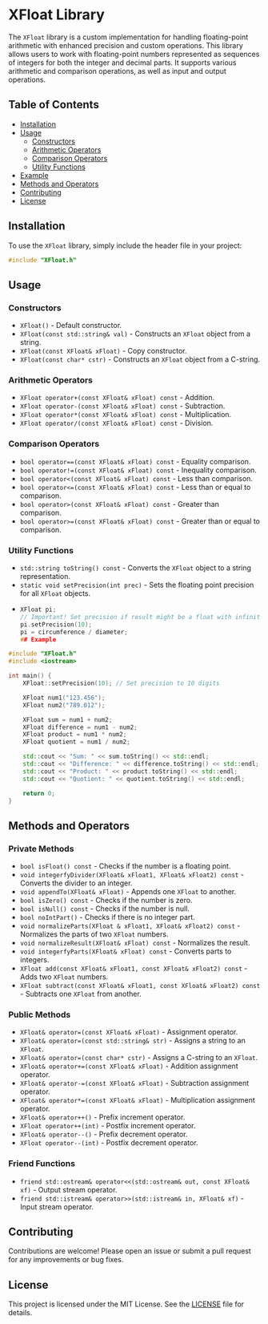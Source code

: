 # XFloat Library

The `XFloat` library is a custom implementation for handling floating-point arithmetic with enhanced precision and custom operations. This library allows users to work with floating-point numbers represented as sequences of integers for both the integer and decimal parts. It supports various arithmetic and comparison operations, as well as input and output operations.

## Table of Contents

- [Installation](#installation)
- [Usage](#usage)
  - [Constructors](#constructors)
  - [Arithmetic Operators](#arithmetic-operators)
  - [Comparison Operators](#comparison-operators)
  - [Utility Functions](#utility-functions)
- [Example](#example)
- [Methods and Operators](#methods-and-operators)
- [Contributing](#contributing)
- [License](#license)

## Installation

To use the `XFloat` library, simply include the header file in your project:

```cpp
#include "XFloat.h"
```

## Usage

### Constructors

- `XFloat()` - Default constructor.
- `XFloat(const std::string& val)` - Constructs an `XFloat` object from a string.
- `XFloat(const XFloat& xFloat)` - Copy constructor.
- `XFloat(const char* cstr)` - Constructs an `XFloat` object from a C-string.

### Arithmetic Operators

- `XFloat operator+(const XFloat& xFloat) const` - Addition.
- `XFloat operator-(const XFloat& xFloat) const` - Subtraction.
- `XFloat operator*(const XFloat& xFloat) const` - Multiplication.
- `XFloat operator/(const XFloat& xFloat) const` - Division.

### Comparison Operators

- `bool operator==(const XFloat& xFloat) const` - Equality comparison.
- `bool operator!=(const XFloat& xFloat) const` - Inequality comparison.
- `bool operator<(const XFloat& xFloat) const` - Less than comparison.
- `bool operator<=(const XFloat& xFloat) const` - Less than or equal to comparison.
- `bool operator>(const XFloat& xFloat) const` - Greater than comparison.
- `bool operator>=(const XFloat& xFloat) const` - Greater than or equal to comparison.

### Utility Functions

- `std::string toString() const` - Converts the `XFloat` object to a string representation.
- `static void setPrecision(int prec)` - Sets the floating point precision for all `XFloat` objects.
- ```cpp
  XFloat pi;
  // Important! Set precision if result might be a float with infinite decimal digits like pi
  pi.setPrecision(10);
  pi = circumference / diameter;
  ## Example
  ```
```cpp
#include "XFloat.h"
#include <iostream>

int main() {
    XFloat::setPrecision(10); // Set precision to 10 digits

    XFloat num1("123.456");
    XFloat num2("789.012");

    XFloat sum = num1 + num2;
    XFloat difference = num1 - num2;
    XFloat product = num1 * num2;
    XFloat quotient = num1 / num2;

    std::cout << "Sum: " << sum.toString() << std::endl;
    std::cout << "Difference: " << difference.toString() << std::endl;
    std::cout << "Product: " << product.toString() << std::endl;
    std::cout << "Quotient: " << quotient.toString() << std::endl;

    return 0;
}
```

## Methods and Operators

### Private Methods

- `bool isFloat() const` - Checks if the number is a floating point.
- `void integerfyDivider(XFloat& xFloat1, XFloat& xFloat2) const` - Converts the divider to an integer.
- `void appendTo(XFloat& xFloat)` - Appends one `XFloat` to another.
- `bool isZero() const` - Checks if the number is zero.
- `bool isNull() const` - Checks if the number is null.
- `bool noIntPart()` - Checks if there is no integer part.
- `void normalizeParts(XFloat & xFloat1, XFloat& xFloat2) const` - Normalizes the parts of two `XFloat` numbers.
- `void normalizeResult(XFloat& xFloat) const` - Normalizes the result.
- `void integerfyParts(XFloat& xFloat) const` - Converts parts to integers.
- `XFloat add(const XFloat& xFloat1, const XFloat& xFloat2) const` - Adds two `XFloat` numbers.
- `XFloat subtract(const XFloat& xFloat1, const XFloat& xFloat2) const` - Subtracts one `XFloat` from another.

### Public Methods

- `XFloat& operator=(const XFloat& xFloat)` - Assignment operator.
- `XFloat& operator=(const std::string& str)` - Assigns a string to an `XFloat`.
- `XFloat& operator=(const char* cstr)` - Assigns a C-string to an `XFloat`.
- `XFloat& operator+=(const XFloat& xFloat)` - Addition assignment operator.
- `XFloat& operator-=(const XFloat& xFloat)` - Subtraction assignment operator.
- `XFloat& operator*=(const XFloat& xFloat)` - Multiplication assignment operator.
- `XFloat& operator++()` - Prefix increment operator.
- `XFloat operator++(int)` - Postfix increment operator.
- `XFloat& operator--()` - Prefix decrement operator.
- `XFloat operator--(int)` - Postfix decrement operator.

### Friend Functions

- `friend std::ostream& operator<<(std::ostream& out, const XFloat& xf)` - Output stream operator.
- `friend std::istream& operator>>(std::istream& in, XFloat& xf)` - Input stream operator.

## Contributing

Contributions are welcome! Please open an issue or submit a pull request for any improvements or bug fixes.

## License

This project is licensed under the MIT License. See the [LICENSE](LICENSE) file for details.
